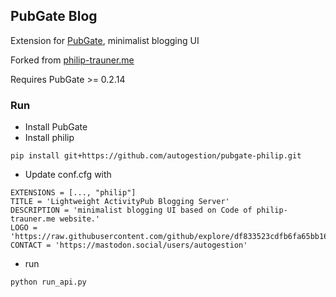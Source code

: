 ## PubGate Blog
Extension for [PubGate](https://github.com/autogestion/pubgate), minimalist blogging UI

Forked from [philip-trauner.me](https://github.com/PhilipTrauner/philip-trauner.me)


Requires PubGate >= 0.2.14
### Run

 - Install PubGate
 - Install philip
 ```
 pip install git+https://github.com/autogestion/pubgate-philip.git

```
 - Update conf.cfg with
```
EXTENSIONS = [..., "philip"]
TITLE = 'Lightweight ActivityPub Blogging Server'
DESCRIPTION = 'minimalist blogging UI based on Code of philip-trauner.me website.'
LOGO = 'https://raw.githubusercontent.com/github/explore/df833523cdfb6fa65bb162c67405302a494d6c52/topics/activitypub/activitypub.png'
CONTACT = 'https://mastodon.social/users/autogestion'
```
 - run 
```
python run_api.py

```